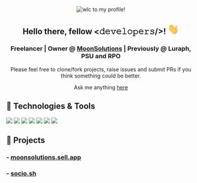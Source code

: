 <div align="center" >
  <img width="70%" alt="wlc to my profile!" src="https://github.com/crvpted/crvpted/blob/main/header.gif">
  <h2>Hello there, fellow <𝚍𝚎𝚟𝚎𝚕𝚘𝚙𝚎𝚛𝚜/>! <img src="https://github.com/ABSphreak/ABSphreak/blob/master/gifs/Hi.gif" width="30"></h2>
  
  <h3>Freelancer | Owner @ <a href="https://discord.gg/moonsolutions">MoonSolutions</a> | Previously @ Luraph, PSU and RPO</h3>
  
  <p>
    Please feel free to clone/fork projects, raise issues and submit PRs if you think something could be better.
    <p>Ask me anything <a href="https://discord.gg/moonsolutions">here</a></p>
  </p>
</div>

## 🔧 Technologies & Tools

![](https://img.shields.io/badge/OS-Qubes-%23892cd1?style=for-the-badge&logo=qubesos&logoColor=white)
![](https://img.shields.io/badge/Editor-VS_Code-%23892cd1?style=for-the-badge&logo=visualstudiocode&logoColor=white)
![](https://img.shields.io/badge/Shell-Bash-%23892cd1?style=for-the-badge&logo=gnu-bash&logoColor=white)
![](https://img.shields.io/badge/Tool-Docker-%23892cd1?style=for-the-badge&logo=docker&logoColor=white)
![](https://img.shields.io/badge/Lang-C%2B%2B-%23892cd1?style=for-the-badge&logo=cplusplus&logoColor=white)
![](https://img.shields.io/badge/Lang-Python-%23892cd1?style=for-the-badge&logo=python&logoColor=white)
![](https://img.shields.io/badge/Lang-JavaScript-%23892cd1?style=for-the-badge&logo=javascript&logoColor=white)

## 🔭 Projects

### - <a href="https://moonsolutions.sell.app">moonsolutions.sell.app</a>
### - <a href="https://socio.sh">socio.sh</a>


<!--
**crvpted/crvpted** is a ✨ _special_ ✨ repository because its `README.md` (this file) appears on your GitHub profile.

Here are some ideas to get you started:

- 🔭 I’m currently working on ...
- 🌱 I’m currently learning ...
- 👯 I’m looking to collaborate on ...
- 🤔 I’m looking for help with ...
- 💬 Ask me about ...
- 📫 How to reach me: ...
- 😄 Pronouns: ...
- ⚡ Fun fact: ...
-->

